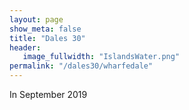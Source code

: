 ```yaml
---
layout: page
show_meta: false
title: "Dales 30"
header:
   image_fullwidth: "IslandsWater.png"
permalink: "/dales30/wharfedale"
---
```

In September 2019
